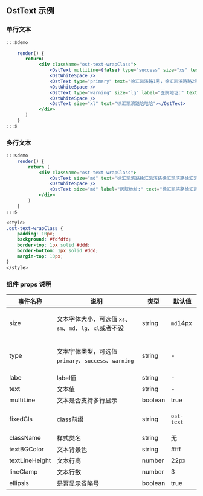 ## OstText 示例


### 单行文本
  
```jsx
:::$demo

    render() {
       return( 
            <div className="ost-text-wrapClass">
                <OstText multiLine={false} type="success" size="xs" text="徐汇凯滨路1号，徐汇凯滨路路2号，徐汇凯滨路1号，徐汇凯滨路路2号"></OstText>
                <OstWhiteSpace />
                <OstText type="primary" text="徐汇凯滨路1号，徐汇凯滨路路2号，徐汇凯滨路1号，徐汇凯滨路路2号"></OstText>
                <OstWhiteSpace />
                <OstText type="warning" size="lg" label="医院地址:" text="徐汇凯滨路"></OstText>
                <OstWhiteSpace />
                <OstText size="xl" text="徐汇凯滨路哈哈哈"></OstText>
            </div>
       )
    }
:::$
```


### 多行文本

```jsx
:::$demo
    render() {
        return (
            <div className="ost-text-wrapClass">
                <OstText size="md" text="徐汇凯滨路徐汇凯滨路徐汇凯滨路徐汇凯滨路徐汇凯滨路徐汇凯滨路徐汇凯滨路徐汇凯滨路徐汇凯滨路徐汇凯滨路徐汇凯滨路徐汇凯滨路徐汇凯滨路徐汇凯滨路徐汇凯滨路徐汇凯滨路徐汇凯滨路徐汇凯滨路徐汇凯滨" ellipsis={false} textLineHeight={22} lineClamp={2}></OstText>
                <OstWhiteSpace />
                <OstText size="md" label="医院地址:" text="徐汇凯滨路徐汇凯滨路徐汇凯滨路徐汇凯滨路徐汇凯滨路徐汇凯滨路徐汇凯滨路徐汇凯滨路徐汇凯滨路徐汇凯滨路徐汇凯滨路徐汇凯滨路徐汇凯滨路徐汇凯滨路徐汇凯滨路徐汇凯滨路徐汇凯滨路徐汇凯滨路徐汇凯滨" textLineHeight={22} lineClamp={3} textBGColor="#fdfdfd"></OstText>
            </div>
        )
    }
:::$
```

```css
<style>
.ost-text-wrapClass {
    padding: 10px;
    background: #fdfdfd;
    border-top: 1px solid #ddd;
    border-bottom: 1px solid #ddd;
    margin-top: 10px;
}
</style>
```

### 组件 props 说明
| 事件名称 | 说明 | 类型 | 默认值 |
|---------|--------|---------|---------|
| size | <p>文本字体大小，可选值 <code>xs</code>、<code>sm</code>、<code>md</code>、<code>lg</code>、<code>xl</code>或者不设</p> | string | <p><code>md</code>14px</p>
| type | <p>文本字体类型，可选值 <code>primary</code>、<code>success</code>、<code>warning</code></p> | string | - |
| labe | label值 | string | - |
| text | 文本值 | string | - |
| multiLine | 文本是否支持多行显示 | boolean | true |
| fixedCls | class前缀 | string | <p><code>ost-text</code></p> |
| className | 样式类名 | string | 无 |
| textBGColor | 文本背景色 | string | #fff |
| textLineHeight | 文本行高 | number | 22px |
| lineClamp | 文本行数 | number | 3 |
| ellipsis | 是否显示省略号 | boolean | true |
